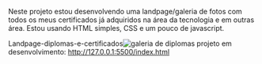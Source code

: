 Neste projeto estou desenvolvendo uma landpage/galeria de fotos com todos os meus certificados já adquiridos na área da tecnologia e em outras área.
Estou usando HTML simples, CSS e um pouco de javascript.

Landpage-diplomas-e-certificados![galeria de diplomas](https://user-images.githubusercontent.com/103510713/218537460-8b42f0a4-9328-4e34-9e07-0eb94c67d2a6.png)
projeto em desenvolvimento: http://127.0.0.1:5500/index.html
